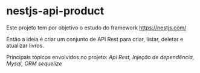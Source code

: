 # nestjs-api-product

Este projeto tem por objetivo o estudo do framework https://nestjs.com/

Então a ideia é criar um conjunto de API Rest para criar, listar, deletar e atualizar livros.

Principais tópicos envolvidos no projeto:
 *Api Rest, Injeção de dependência, Mysql, ORM sequelize*
